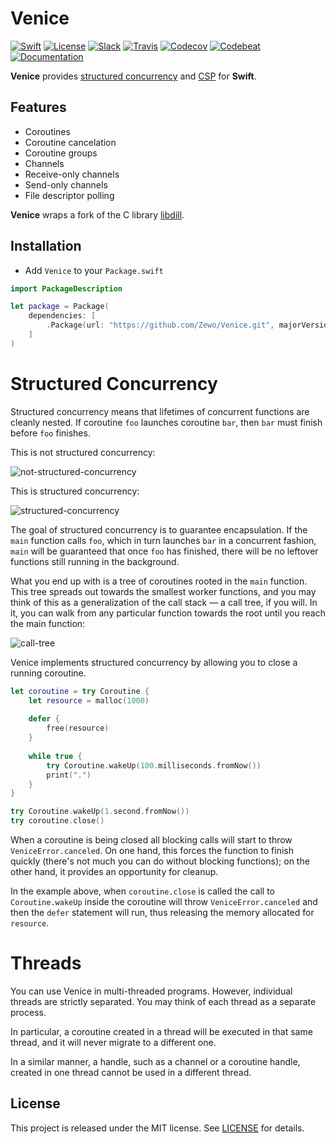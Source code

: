 # Venice

[![Swift][swift-badge]][swift-url]
[![License][mit-badge]][mit-url]
[![Slack][slack-badge]][slack-url]
[![Travis][travis-badge]][travis-url]
[![Codecov][codecov-badge]][codecov-url]
[![Codebeat][codebeat-badge]][codebeat-url]
[![Documentation][docs-badge]][docs-url]

**Venice** provides [structured concurrency](http://libdill.org//structured-concurrency.html) and [CSP](https://en.wikipedia.org/wiki/Communicating_sequential_processes) for **Swift**.

## Features

- Coroutines
- Coroutine cancelation
- Coroutine groups
- Channels
- Receive-only channels
- Send-only channels
- File descriptor polling

**Venice** wraps a fork of the C library [libdill](https://github.com/sustrik/libdill).

## Installation

- Add `Venice` to your `Package.swift`

```swift
import PackageDescription

let package = Package(
    dependencies: [
        .Package(url: "https://github.com/Zewo/Venice.git", majorVersion: 0, minor: 17)
    ]
)
```

# Structured Concurrency

Structured concurrency means that lifetimes of concurrent functions are cleanly nested. If coroutine `foo` launches coroutine `bar`, then `bar` must finish before `foo` finishes.

This is not structured concurrency:

![not-structured-concurrency](http://libdill.org/index1.jpeg "Not Structured Concurrency")

This is structured concurrency:

![structured-concurrency](http://libdill.org/index2.jpeg "Structured Concurrency")

The goal of structured concurrency is to guarantee encapsulation. If the `main` function calls `foo`, which in turn launches `bar` in a concurrent fashion, `main` will be guaranteed that once `foo` has finished, there will be no leftover functions still running in the background.

What you end up with is a tree of coroutines rooted in the `main` function. This tree spreads out towards the smallest worker functions, and you may think of this as a generalization of the call stack — a call tree, if you will. In it, you can walk from any particular function towards the root until you reach the main function:

![call-tree](http://libdill.org/index3.jpeg "Call Tree")

Venice implements structured concurrency by allowing you to close a running coroutine.

```swift
let coroutine = try Coroutine {
    let resource = malloc(1000)
    
    defer {
        free(resource)
    }
    
    while true {
        try Coroutine.wakeUp(100.milliseconds.fromNow())
        print(".")
    }
}

try Coroutine.wakeUp(1.second.fromNow())
try coroutine.close()
```

 When a coroutine is being closed all blocking calls will start to throw `VeniceError.canceled`. On one hand, this forces the function to finish quickly (there's not much you can do without blocking functions); on the other hand, it provides an opportunity for cleanup.

In the example above, when `coroutine.close` is called the call to `Coroutine.wakeUp` inside the coroutine will throw `VeniceError.canceled` and then the `defer` statement will run, thus releasing the memory allocated for `resource`.

# Threads

You can use Venice in multi-threaded programs. However, individual threads are strictly separated. You may think of each thread as a separate process.

In particular, a coroutine created in a thread will be executed in that same thread, and it will never migrate to a different one.

In a similar manner, a handle, such as a channel or a coroutine handle, created in one thread cannot be used in a different thread.

## License

This project is released under the MIT license. See [LICENSE](LICENSE) for details.

[swift-badge]: https://img.shields.io/badge/Swift-3.1-orange.svg?style=flat
[swift-url]: https://swift.org

[mit-badge]: https://img.shields.io/badge/License-MIT-blue.svg?style=flat
[mit-url]: https://tldrlegal.com/license/mit-license

[slack-image]: http://s13.postimg.org/ybwy92ktf/Slack.png
[slack-badge]: https://zewo-slackin.herokuapp.com/badge.svg
[slack-url]: http://slack.zewo.io

[travis-badge]: https://travis-ci.org/Zewo/Venice.svg?branch=master
[travis-url]: https://travis-ci.org/Zewo/Venice

[codecov-badge]: https://codecov.io/gh/Zewo/Venice/branch/master/graph/badge.svg
[codecov-url]: https://codecov.io/gh/Zewo/Venice

[codebeat-badge]: https://codebeat.co/badges/bd12fff5-d499-4636-83e6-d4edf89585c5
[codebeat-url]: https://codebeat.co/projects/github-com-zewo-venice

[docs-badge]: http://zewo.github.io/Venice/badge.svg
[docs-url]: http://zewo.github.io/Venice

